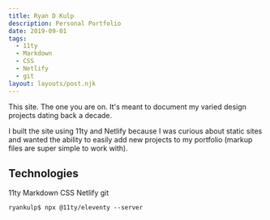 ```yaml
---
title: Ryan D Kulp
description: Personal Portfolio
date: 2019-09-01
tags:
  - 11ty
  - Markdown
  - CSS
  - Netlify
  - git
layout: layouts/post.njk
---
```


This site. The one you are on. It's meant to document my varied design projects
dating back a decade.

I built the site using 11ty and Netlify because I was curious about static sites and wanted the ability to easily add new projects to my portfolio (markup files are super simple to work with).


## Technologies

11ty Markdown CSS Netlify git

``` text/2-3
ryankulp$ npx @11ty/eleventy --server
```
